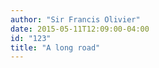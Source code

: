 ```yaml
---
author: "Sir Francis Olivier"
date: 2015-05-11T12:09:00-04:00
id: "123"
title: "A long road"
---
```


